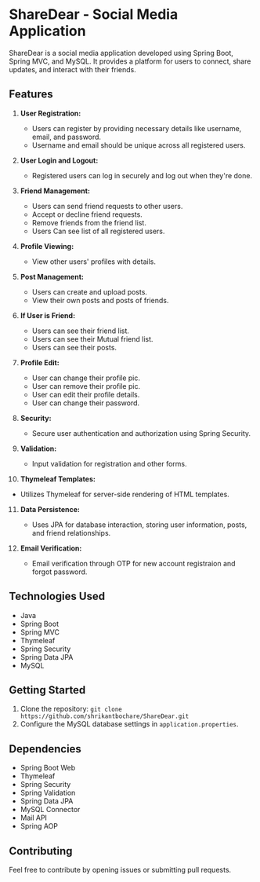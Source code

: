 # ShareDear - Social Media Application

ShareDear is a social media application developed using Spring Boot, Spring MVC, and MySQL. It provides a platform for users to connect, share updates, and interact with their friends.

## Features

1. **User Registration:**
   - Users can register by providing necessary details like username, email, and password.
   - Username and email should be unique across all registered users.

2. **User Login and Logout:**
   - Registered users can log in securely and log out when they're done.

3. **Friend Management:**
   - Users can send friend requests to other users.
   - Accept or decline friend requests.
   - Remove friends from the friend list.
   - Users Can see list of all registered users.

4. **Profile Viewing:**
   - View other users' profiles with details.

5. **Post Management:**
   - Users can create and upload posts.
   - View their own posts and posts of friends.

6. **If User is Friend:**
   - Users can see their friend list.
   - Users can see their Mutual friend list.
   - Users can see their posts.
  
7. **Profile Edit:**
   - User can change their profile pic.
   - User can remove their profile pic.
   - User can edit their profile details.
   - User can change their password.
     
8. **Security:**
   - Secure user authentication and authorization using Spring Security.

9. **Validation:**
   - Input validation for registration and other forms.

10. **Thymeleaf Templates:**
   - Utilizes Thymeleaf for server-side rendering of HTML templates.

11. **Data Persistence:**
    - Uses JPA for database interaction, storing user information, posts, and friend relationships.

 12. **Email Verification:**
     - Email verification through OTP for new account registraion and forgot password.     

## Technologies Used

- Java
- Spring Boot
- Spring MVC
- Thymeleaf
- Spring Security
- Spring Data JPA
- MySQL

## Getting Started

1. Clone the repository: `git clone https://github.com/shrikantbochare/ShareDear.git`
2. Configure the MySQL database settings in `application.properties`.

## Dependencies

- Spring Boot Web
- Thymeleaf
- Spring Security
- Spring Validation
- Spring Data JPA
- MySQL Connector
- Mail API
- Spring AOP

## Contributing

Feel free to contribute by opening issues or submitting pull requests.

